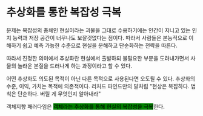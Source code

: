 # 추상화를 통한 복잡성 극복

문제는 복잡성의 총체인 현실이라는 괴물을 그대로 수용하기에는 인간이 지니고 있는 인지 능력과 저장 공간이 너무나도 보잘것없다는 점이다. 따라서 사람들은 본능적으로 이해하기 쉽고 예측 가능한 수준으로 현실을 분해하고 단순화하는 전략을 따른다.



따라서 진정한 의미에서 추상화란 현실에서 출발하되 불필요한 부분을 도려내가면서 사물의 놀라운 본질을 드러나게 하는 과정이라고 할 수 있다.



어떤 추상화도 의도된 목적이 아닌 다른 목적으로 사용된다면 오도될 수 있다. 추상화의 수준, 이익, 가치는 목적에 의존적이다. 리처드 파인드만의 말처럼 "현상은 복잡하다. 법칙은 단순하다. 버릴 게 무엇인지 알아내라"



객체지향 패러다임은 <mark style="background-color:green;">객체라는 추상화를 통해 현실의 복잡성을 극복</mark>한다.

